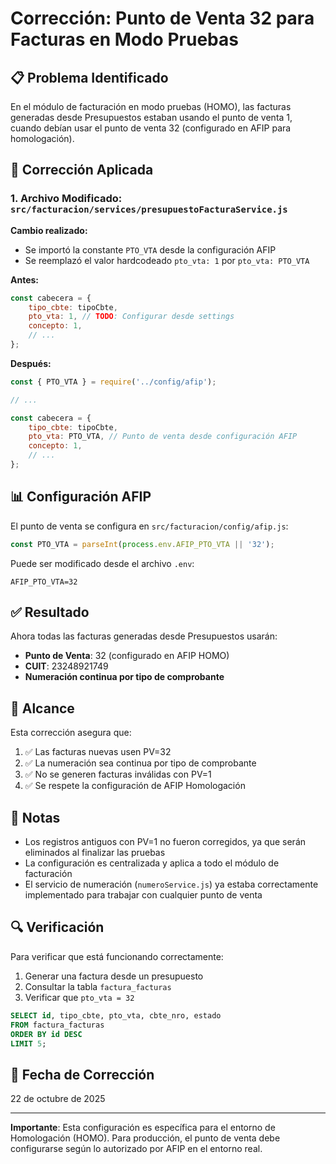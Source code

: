 # Corrección: Punto de Venta 32 para Facturas en Modo Pruebas

## 📋 Problema Identificado

En el módulo de facturación en modo pruebas (HOMO), las facturas generadas desde Presupuestos estaban usando el punto de venta 1, cuando debían usar el punto de venta 32 (configurado en AFIP para homologación).

## 🔧 Corrección Aplicada

### 1. Archivo Modificado: `src/facturacion/services/presupuestoFacturaService.js`

**Cambio realizado:**
- Se importó la constante `PTO_VTA` desde la configuración AFIP
- Se reemplazó el valor hardcodeado `pto_vta: 1` por `pto_vta: PTO_VTA`

**Antes:**
```javascript
const cabecera = {
    tipo_cbte: tipoCbte,
    pto_vta: 1, // TODO: Configurar desde settings
    concepto: 1,
    // ...
};
```

**Después:**
```javascript
const { PTO_VTA } = require('../config/afip');

// ...

const cabecera = {
    tipo_cbte: tipoCbte,
    pto_vta: PTO_VTA, // Punto de venta desde configuración AFIP
    concepto: 1,
    // ...
};
```

## 📊 Configuración AFIP

El punto de venta se configura en `src/facturacion/config/afip.js`:

```javascript
const PTO_VTA = parseInt(process.env.AFIP_PTO_VTA || '32');
```

Puede ser modificado desde el archivo `.env`:
```env
AFIP_PTO_VTA=32
```

## ✅ Resultado

Ahora todas las facturas generadas desde Presupuestos usarán:
- **Punto de Venta**: 32 (configurado en AFIP HOMO)
- **CUIT**: 23248921749
- **Numeración continua por tipo de comprobante**

## 🎯 Alcance

Esta corrección asegura que:

1. ✅ Las facturas nuevas usen PV=32
2. ✅ La numeración sea continua por tipo de comprobante
3. ✅ No se generen facturas inválidas con PV=1
4. ✅ Se respete la configuración de AFIP Homologación

## 📝 Notas

- Los registros antiguos con PV=1 no fueron corregidos, ya que serán eliminados al finalizar las pruebas
- La configuración es centralizada y aplica a todo el módulo de facturación
- El servicio de numeración (`numeroService.js`) ya estaba correctamente implementado para trabajar con cualquier punto de venta

## 🔍 Verificación

Para verificar que está funcionando correctamente:

1. Generar una factura desde un presupuesto
2. Consultar la tabla `factura_facturas`
3. Verificar que `pto_vta = 32`

```sql
SELECT id, tipo_cbte, pto_vta, cbte_nro, estado
FROM factura_facturas
ORDER BY id DESC
LIMIT 5;
```

## 📅 Fecha de Corrección

22 de octubre de 2025

---

**Importante**: Esta configuración es específica para el entorno de Homologación (HOMO). Para producción, el punto de venta debe configurarse según lo autorizado por AFIP en el entorno real.
